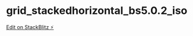 # grid_stackedhorizontal_bs5.0.2_iso

[Edit on StackBlitz ⚡️](https://stackblitz.com/edit/web-platform-unucct)